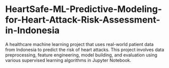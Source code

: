 # HeartSafe-ML-Predictive-Modeling-for-Heart-Attack-Risk-Assessment-in-Indonesia
A healthcare machine learning project that uses real-world patient data from Indonesia to predict the risk of heart attacks. This project involves data preprocessing, feature engineering, model building, and evaluation using various supervised learning algorithms in Jupyter Notebook.
